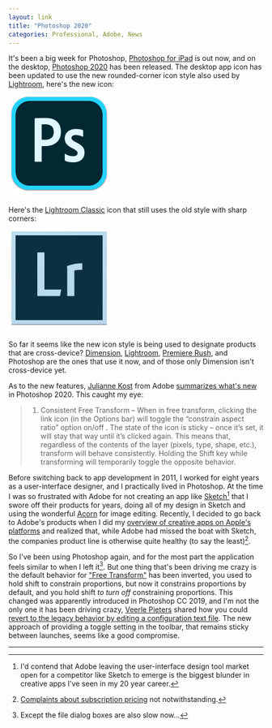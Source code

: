 ```yaml
---
layout: link
title: "Photoshop 2020"
categories: Professional, Adobe, News
---
```


It's been a big week for Photoshop, [Photoshop for iPad](https://apps.apple.com/us/app/adobe-photoshop/id1457771281) is out now, and on the desktop, [Photoshop 2020](https://www.adobe.com/products/photoshop.html) has been released. The desktop app icon has been updated to use the new rounded-corner icon style also used by [Lightroom](https://www.adobe.com/products/photoshop-lightroom.html), here's the new icon:

<img src="/assets/2019-11-07-photoshop-icon.png" height="200px" alt="Photoshop Icon">

Here's the [Lightroom Classic](https://www.adobe.com/products/photoshop-lightroom-classic.html) icon that still uses the old style with sharp corners:

<img src="/assets/2019-11-07-lightroom-icon.png" height="200px" alt="Lightroom Icon">

So far it seems like the new icon style is being used to designate products that are cross-device? [Dimension](https://www.adobe.com/products/dimension.html), [Lightroom](https://www.adobe.com/products/photoshop-lightroom.html), [Premiere Rush](https://www.adobe.com/products/premiere-rush.html), and Photoshop are the ones that use it now, and of those only Dimension isn't cross-device yet.

As to the new features, [Julianne Kost](https://twitter.com/julieannekost) from Adobe [summarizes what's new](http://blogs.adobe.com/jkost/2019/11/adobe-announces-updates-and-new-features-for-photoshop.html) in Photoshop 2020. This caught my eye:

> 1) Consistent Free Transform – When in free transform, clicking the link icon (in the Options bar) will toggle the  “constrain aspect ratio” option on/off . The state of the icon is sticky – once it’s set, it will stay that way until it’s clicked again. This means that, regardless of the contents of the layer (pixels, type, shape, etc.), transform will behave consistently. Holding the Shift key while transforming will temporarily toggle the opposite behavior.

Before switching back to app development in 2011, I worked for eight years as a user-interface designer, and I practically lived in Photoshop. At the time I was so frustrated with Adobe for not creating an app like [Sketch](https://www.sketch.com/)[^missingtheboatonsketch] that I swore off their products for years, doing all of my design in Sketch and using the wonderful [Acorn](https://flyingmeat.com/acorn/) for image editing. Recently, I decided to go back to Adobe's products when I did my [overview of creative apps on Apple's platforms](https://blog.robenkleene.com/2019/08/07/apples-app-stores-have-failed-creative-apps/) and realized that, while Adobe had missed the boat with Sketch, the companies product line is otherwise quite healthy (to say the least)[^subscriptionpricingcomplaints].

So I've been using Photoshop again, and for the most part the application feels similar to when I left it[^photoshopslowdialogs]. But one thing that's been driving me crazy is the default behavior for ["Free Transform"](https://helpx.adobe.com/photoshop/using/free-transformations-images-shapes-paths.html) has been inverted, you used to hold shift to constrain proportions, but now it constrains proportions by default, and you hold shift *to turn off* constraining proportions. This changed was apparently introduced in Photoshop CC 2019, and I'm not the only one it has been driving crazy, [Veerle Pieters](https://twitter.com/vpieters) shared how you could [revert to the legacy behavior by editing a configuration text file](https://veerle.duoh.com/design/get-back-to-the-legacy-transform-behavior-in-photoshop-cc2019). The new approach of providing a toggle setting in the toolbar, that remains sticky between launches, seems like a good compromise.

* * *

[^missingtheboatonsketch]: I'd contend that Adobe leaving the user-interface design tool market open for a competitor like Sketch to emerge is the biggest blunder in creative apps I've seen in my 20 year career.

[^subscriptionpricingcomplaints]: [Complaints about subscription pricing](https://blog.robenkleene.com/2019/10/29/the-dangers-of-app-subscriptions/) not notwithstanding.

[^photoshopslowdialogs]: Except the file dialog boxes are also slow now...
